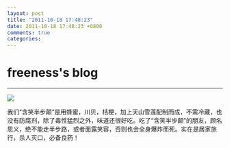 ```yaml
---
layout: post
title: "2011-10-18 17:48:23"
date: 2011-10-18 17:48:23 +0800
comments: true
categories: 
---
```


# freeness's blog

----------

![](http://okqmqrbgo.bkt.clouddn.com/201110181748231.jpg)

>
我们“含笑半步颠”是用蜂蜜，川贝，桔梗，加上天山雪莲配制而成，不需冷藏，也没有防腐剂，除了毒性猛烈之外，味道还很好吃。吃了“含笑半步颠”的朋友，顾名思义，绝不能走半步路，或者面露笑容，否则也会全身爆炸而死。实在是居家旅行，杀人灭口，必备良药！